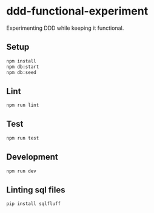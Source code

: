 # ddd-functional-experiment

Experimenting DDD while keeping it functional.

## Setup

```bash
npm install
npm db:start
npm db:seed
```

## Lint

```bash
npm run lint
```

## Test

```bash
npm run test
```

## Development

```bash
npm run dev
```

## Linting sql files

```bash
pip install sqlfluff
```
